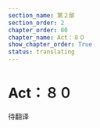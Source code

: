 ```yaml
---
section_name: 第２部
section_order: 2
chapter_order: 80
chapter_name: Act：８０
show_chapter_order: True
status: translating
---
```


# Act：８０
待翻译
